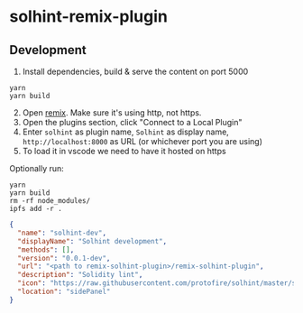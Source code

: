 # solhint-remix-plugin

## Development

1. Install dependencies, build & serve the content on port 5000
```
yarn
yarn build
```
2. Open [remix](http://remix.ethereum.org/). Make sure it's using http, not https.
3. Open the plugins section, click "Connect to a Local Plugin"
4. Enter `solhint` as plugin name, `Solhint` as display name, `http://localhost:8000` as URL (or whichever port you are using)
5. To load it in vscode we need to have it hosted on https

Optionally run:
```
yarn
yarn build
rm -rf node_modules/
ipfs add -r .
```

```json
{
  "name": "solhint-dev",
  "displayName": "Solhint development",
  "methods": [],
  "version": "0.0.1-dev",
  "url": "<path to remix-solhint-plugin>/remix-solhint-plugin",
  "description": "Solidity lint",
  "icon": "https://raw.githubusercontent.com/protofire/solhint/master/solhint-icon.png",
  "location": "sidePanel"
}
```